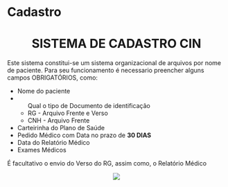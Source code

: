 # Cadastro

<div>
  <H1 align="center">SISTEMA DE CADASTRO CIN</H1>
  <p>Este sistema constitui-se um sistema organizacional de arquivos por nome de paciente.
  Para seu funcionamento é necessario preencher alguns campos OBRIGATÓRIOS, como:</p>
  <ul>
    <li>Nome do paciente
    <li>
      <ul>Qual o tipo de Documento de identificação
            <li>RG - Arquivo Frente e Verso
            <li>CNH - Arquivo Frente
      </ul>
    <li>Carteirinha do Plano de Saúde
    <li>Pedido Médico com Data no prazo de <b>30 DIAS</b>
    <li>Data do Relatório Médico
    <li>Exames Médicos      
  </ul>
  <p>É facultativo o envio do Verso do RG, assim como, o Relatório Médico</p>
  <div align="center">
  <img src="https://user-images.githubusercontent.com/87899253/223468281-895d2d81-ec6c-4ad1-9fa4-14ea83205b8b.PNG">
  </div>
</div>
